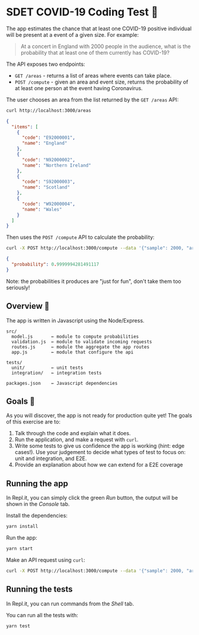 # SDET COVID-19 Coding Test 🦠

The app estimates the chance that at least one COVID-19 positive
individual will be present at a event of a given size. For example:

> At a concert in England with 2000 people in the audience, what is the
> probability that at least one of them currently has COVID-19?

The API exposes two endpoints:

- `GET /areas` - returns a list of areas where events can take place.
- `POST /compute` - given an area and event size, returns the probability
  of at least one person at the event having Coronavirus.

The user chooses an area from the list returned by the `GET /areas` API:

```bash
curl http://localhost:3000/areas
```

```json
{
  "items": [
    {
      "code": "E92000001",
      "name": "England"
    },
    {
      "code": "N92000002",
      "name": "Northern Ireland"
    },
    {
      "code": "S92000003",
      "name": "Scotland"
    },
    {
      "code": "W92000004",
      "name": "Wales"
    }
  ]
}
```

Then uses the `POST /compute` API to calculate the probability:

```bash
curl -X POST http://localhost:3000/compute --data '{"sample": 2000, "area_code": "E92000001"}'
```

```json
{
  "probability": 0.9999994281491117
}
```

Note: the probabilities it produces are "just for fun", don't take them too seriously!

## Overview 🔭

The app is written in Javascript using the Node/Express.

```
src/
  model.js       ← module to compute probabilities
  validation.js  ← module to validate incoming requests
  routes.js      ← module the aggregate the app routes
  app.js         ← module that configure the api

tests/
  unit/          ← unit tests
  integration/   ← integration tests

packages.json    ← Javascript dependencies
```

## Goals 🎯

As you will discover, the app is not ready for production quite yet! The goals of this exercise are to:

1. Talk through the code and explain what it does.
2. Run the application, and make a request with `curl`.
3. Write some tests to give us confidence the app is working (hint: edge cases!).
   Use your judgement to decide what types of test to focus on: unit and integration, and E2E.
4. Provide an explanation about how we can extend for a E2E coverage

## Running the app

In Repl.it, you can simply click the green _Run_ button, the output will be shown in the _Console_ tab.

Install the dependencies:

```bash
yarn install
```

Run the app:

```bash
yarn start
```

Make an API request using `curl`:

```bash
curl -X POST http://localhost:3000/compute --data '{"sample": 2000, "area_code": "E92000001"}'
```

## Running the tests

In Repl.it, you can run commands from the _Shell_ tab.

You can run all the tests with:

```bash
yarn test
```
